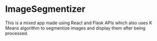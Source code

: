 # ImageSegmentizer
This is a mixed app made using React and Flask APIs which also uses K Means algorithm to segmentize images and display them after being processed.
